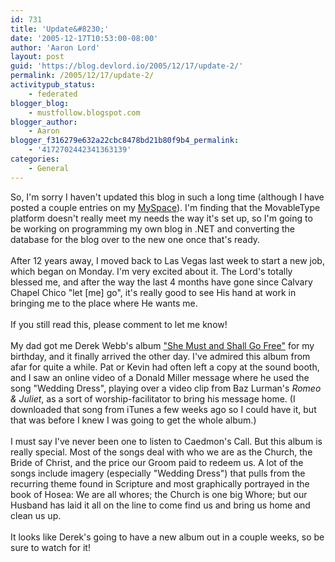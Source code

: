 ```yaml
---
id: 731
title: 'Update&#8230;'
date: '2005-12-17T10:53:00-08:00'
author: 'Aaron Lord'
layout: post
guid: 'https://blog.devlord.io/2005/12/17/update-2/'
permalink: /2005/12/17/update-2/
activitypub_status:
    - federated
blogger_blog:
    - mustfollow.blogspot.com
blogger_author:
    - Aaron
blogger_f316279e632a22cbc8478bd21b80f9b4_permalink:
    - '4172702442341363139'
categories:
    - General
---
```


So, I'm sorry I haven't updated this blog in such a long time (although I have posted a couple entries on my <a href="http://www.myspace.com/fiddler56">MySpace</a>).  I'm finding that the MovableType platform doesn't really meet my needs the way it's set up, so I'm going to be working on programming my own blog in .NET and converting the database for the blog over to the new one once that's ready.<br /><br />After 12 years away, I moved back to Las Vegas last week to start a new job, which began on Monday.  I'm very excited about it.  The Lord's totally blessed me, and after the way the last 4 months have gone since Calvary Chapel Chico "let [me] go", it's really good to see His hand at work in bringing me to the place where He wants me.<br /><br />If you still read this, please comment to let me know!<br /><br />My dad got me Derek Webb's album <a href="http://www.amazon.com/exec/obidos/ASIN/B00008NGAS/lbmusic">"She Must and Shall Go Free"</a> for my birthday, and it finally arrived the other day.  I've admired this album from afar for quite a while.  Pat or Kevin had often left a copy at the sound booth, and I saw an online video of a Donald Miller message where he used the song "Wedding Dress", playing over a video clip from Baz Lurman's <i>Romeo &amp; Juliet</i>, as a sort of worship-facilitator to bring his message home. (I downloaded that song from iTunes a few weeks ago so I could have it, but that was before I knew I was going to get the whole album.)<br /><br />I must say I've never been one to listen to Caedmon's Call.  But this album is really special.  Most of the songs deal with who we are as the Church, the Bride of Christ, and the price our Groom paid to redeem us.  A lot of the songs include imagery (especially "Wedding Dress") that pulls from the recurring theme found in Scripture and most graphically portrayed in the book of Hosea: We are all whores; the Church is one big Whore; but our Husband has laid it all on the line to come find us and bring us home and clean us up.<br /><br />It looks like Derek's going to have a new album out in a couple weeks, so be sure to watch for it!<div class="blogger-post-footer"><img width='1' height='1' src='https://blogger.googleusercontent.com/tracker/2602771351651662379-4172702442341363139?l=mustfollow.blogspot.com' alt='' /></div>